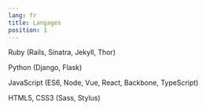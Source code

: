 ```yaml
---
lang: fr
title: Langages
position: 1
---
```


Ruby (Rails, Sinatra, Jekyll, Thor)

Python (Django, Flask)

JavaScript (ES6, Node, Vue, React, Backbone, TypeScript)

HTML5, CSS3 (Sass, Stylus)